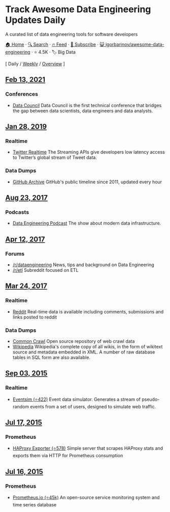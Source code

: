 # Track Awesome Data Engineering Updates Daily

A curated list of data engineering tools for software developers

[🏠 Home](/README.md) · [🔍 Search](https://test.trackawesomelist.com/search/) · [🔥 Feed](https://test.trackawesomelist.com/igorbarinov/awesome-data-engineering/rss.xml) · [📮 Subscribe](https://trackawesomelist.us17.list-manage.com/subscribe?u=d2f0117aa829c83a63ec63c2f&id=36a103854c) · [😺 igorbarinov/awesome-data-engineering](https://github.com/igorbarinov/awesome-data-engineering) · ⭐ 4.5K · 🏷️ Big Data

[ Daily / [Weekly](/content/igorbarinov/awesome-data-engineering/week/README.md) / [Overview](/content/igorbarinov/awesome-data-engineering/readme/README.md) ]

## [Feb 13, 2021](/content/2021/02/13/README.md)

### Conferences

*   [Data Council](https://www.datacouncil.ai/about) Data Council is the first technical conference that bridges the gap between data scientists, data engineers and data analysts.

## [Jan 28, 2019](/content/2019/01/28/README.md)

### Realtime

*   [Twitter Realtime](https://developer.twitter.com/en/docs/tweets/filter-realtime/overview) The Streaming APIs give developers low latency access to Twitter’s global stream of Tweet data.

### Data Dumps

*   [GitHub Archive](https://www.gharchive.org/) GitHub's public timeline since 2011, updated every hour

## [Aug 23, 2017](/content/2017/08/23/README.md)

### Podcasts

*   [Data Engineering Podcast](https://www.dataengineeringpodcast.com/) The show about modern data infrastructure.

## [Apr 12, 2017](/content/2017/04/12/README.md)

### Forums

*   [/r/dataengineering](https://www.reddit.com/r/dataengineering/) News, tips and background on Data Engineering
*   [/r/etl](https://www.reddit.com/r/ETL/) Subreddit focused on ETL

## [Mar 24, 2017](/content/2017/03/24/README.md)

### Realtime

*   [Reddit](https://www.reddit.com/r/datasets/comments/3mk1vg/realtime_data_is_available_including_comments/) Real-time data is available including comments, submissions and links posted to reddit

### Data Dumps

*   [Common Crawl](https://commoncrawl.org/) Open source repository of web crawl data
*   [Wikipedia](https://dumps.wikimedia.org/enwiki/latest/) Wikipedia's complete copy of all wikis, in the form of wikitext source and metadata embedded in XML. A number of raw database tables in SQL form are also available.

## [Sep 03, 2015](/content/2015/09/03/README.md)

### Realtime

*   [Eventsim (⭐422)](https://github.com/Interana/eventsim) Event data simulator. Generates a stream of pseudo-random events from a set of users, designed to simulate web traffic.

## [Jul 17, 2015](/content/2015/07/17/README.md)

### Prometheus

*   [HAProxy Exporter (⭐578)](https://github.com/prometheus/haproxy_exporter) Simple server that scrapes HAProxy stats and exports them via HTTP for Prometheus consumption

## [Jul 16, 2015](/content/2015/07/16/README.md)

### Prometheus

*   [Prometheus.io (⭐45k)](https://github.com/prometheus/prometheus) An open-source service monitoring system and time series database